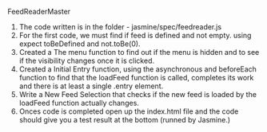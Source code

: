 FeedReaderMaster

1. The code written is in the folder - jasmine/spec/feedreader.js
2. For the first code, we must find if feed is defined and not empty. using expect toBeDefined and not.toBe(0).
3. Created a The menu function to find out if the menu is hidden and to see if the visibility changes once it is clicked.
4. Created a Initial Entry function, using the asynchronous and beforeEach function to find that the loadFeed function is called, completes its work and there is at least a single .entry element.
5. Write a New Feed Selection that checks if the new feed is loaded by the loadFeed function actually changes. 
6. Onces code is completed open up the index.html file and the code should give you a test result at the bottom (runned by Jasmine.)
